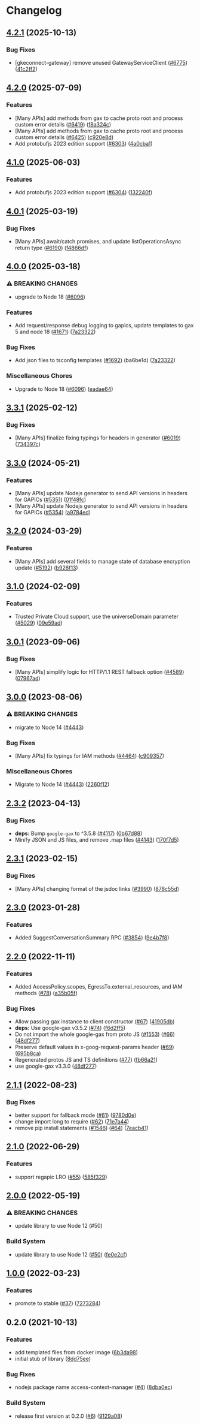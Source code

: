 # Changelog

## [4.2.1](https://github.com/googleapis/google-cloud-node/compare/access-context-manager-v4.2.0...access-context-manager-v4.2.1) (2025-10-13)


### Bug Fixes

* [gkeconnect-gateway] remove unused GatewayServiceClient ([#6775](https://github.com/googleapis/google-cloud-node/issues/6775)) ([41c2ff2](https://github.com/googleapis/google-cloud-node/commit/41c2ff2851b5fdadabf4f9bd3500167c34b32ff7))

## [4.2.0](https://github.com/googleapis/google-cloud-node/compare/access-context-manager-v4.1.0...access-context-manager-v4.2.0) (2025-07-09)


### Features

* [Many APIs] add methods from gax to cache proto root and process custom error details ([#6419](https://github.com/googleapis/google-cloud-node/issues/6419)) ([f8a324c](https://github.com/googleapis/google-cloud-node/commit/f8a324ca5c3bc0f730e4ed67d9407c44f2414936))
* [Many APIs] add methods from gax to cache proto root and process custom error details ([#6425](https://github.com/googleapis/google-cloud-node/issues/6425)) ([c920e8d](https://github.com/googleapis/google-cloud-node/commit/c920e8d0d43be81fc171bc5f7d59800b66b830b8))
* Add protobufjs 2023 edition support ([#6303](https://github.com/googleapis/google-cloud-node/issues/6303)) ([4a0cba1](https://github.com/googleapis/google-cloud-node/commit/4a0cba1e41a9aeb9c15ad31487ef013c8277cfef))

## [4.1.0](https://github.com/googleapis/google-cloud-node/compare/access-context-manager-v4.0.1...access-context-manager-v4.1.0) (2025-06-03)


### Features

* Add protobufjs 2023 edition support ([#6304](https://github.com/googleapis/google-cloud-node/issues/6304)) ([132240f](https://github.com/googleapis/google-cloud-node/commit/132240fbf6cb29b309b76c1d60f0611720590847))

## [4.0.1](https://github.com/googleapis/google-cloud-node/compare/access-context-manager-v4.0.0...access-context-manager-v4.0.1) (2025-03-19)


### Bug Fixes

* [Many APIs] await/catch promises, and update listOperationsAsync return type ([#6190](https://github.com/googleapis/google-cloud-node/issues/6190)) ([f4866df](https://github.com/googleapis/google-cloud-node/commit/f4866dfa6ab481163150f54928a9857d2dfef948))

## [4.0.0](https://github.com/googleapis/google-cloud-node/compare/access-context-manager-v3.3.1...access-context-manager-v4.0.0) (2025-03-18)


### ⚠ BREAKING CHANGES

* upgrade to Node 18 ([#6096](https://github.com/googleapis/google-cloud-node/issues/6096))

### Features

* Add request/response debug logging to gapics, update templates to gax 5 and node 18 ([#1671](https://github.com/googleapis/google-cloud-node/issues/1671)) ([7a23322](https://github.com/googleapis/google-cloud-node/commit/7a23322530b610eec2fe4c18fe1854048f31c811))


### Bug Fixes

* Add json files to tsconfig templates ([#1692](https://github.com/googleapis/google-cloud-node/issues/1692)) (ba6be1d) ([7a23322](https://github.com/googleapis/google-cloud-node/commit/7a23322530b610eec2fe4c18fe1854048f31c811))


### Miscellaneous Chores

* Upgrade to Node 18 ([#6096](https://github.com/googleapis/google-cloud-node/issues/6096)) ([eadae64](https://github.com/googleapis/google-cloud-node/commit/eadae64d54e07aa2c65097ea52e65008d4e87436))

## [3.3.1](https://github.com/googleapis/google-cloud-node/compare/access-context-manager-v3.3.0...access-context-manager-v3.3.1) (2025-02-12)


### Bug Fixes

* [Many APIs] finalize fixing typings for headers in generator ([#6019](https://github.com/googleapis/google-cloud-node/issues/6019)) ([734397c](https://github.com/googleapis/google-cloud-node/commit/734397c6b98d0aafe8832544da3f483b1eade1b2))

## [3.3.0](https://github.com/googleapis/google-cloud-node/compare/access-context-manager-v3.2.0...access-context-manager-v3.3.0) (2024-05-21)


### Features

* [Many APIs] update Nodejs generator to send API versions in headers for GAPICs ([#5351](https://github.com/googleapis/google-cloud-node/issues/5351)) ([01f48fc](https://github.com/googleapis/google-cloud-node/commit/01f48fce63ec4ddf801d59ee2b8c0db9f6fb8372))
* [Many APIs] update Nodejs generator to send API versions in headers for GAPICs ([#5354](https://github.com/googleapis/google-cloud-node/issues/5354)) ([a9784ed](https://github.com/googleapis/google-cloud-node/commit/a9784ed3db6ee96d171762308bbbcd57390b6866))

## [3.2.0](https://github.com/googleapis/google-cloud-node/compare/access-context-manager-v3.1.0...access-context-manager-v3.2.0) (2024-03-29)


### Features

* [Many APIs] add several fields to manage state of database encryption update ([#5192](https://github.com/googleapis/google-cloud-node/issues/5192)) ([b926f13](https://github.com/googleapis/google-cloud-node/commit/b926f1326ea4df73c411dbeb7e529f8d9ccc3642))

## [3.1.0](https://github.com/googleapis/google-cloud-node/compare/access-context-manager-v3.0.1...access-context-manager-v3.1.0) (2024-02-09)


### Features

* Trusted Private Cloud support, use the universeDomain parameter  ([#5029](https://github.com/googleapis/google-cloud-node/issues/5029)) ([09e59ad](https://github.com/googleapis/google-cloud-node/commit/09e59ad6e34001a33d01894ccd5a0643f1a84883))

## [3.0.1](https://github.com/googleapis/google-cloud-node/compare/access-context-manager-v3.0.0...access-context-manager-v3.0.1) (2023-09-06)


### Bug Fixes

* [Many APIs] simplify logic for HTTP/1.1 REST fallback option ([#4589](https://github.com/googleapis/google-cloud-node/issues/4589)) ([07967ad](https://github.com/googleapis/google-cloud-node/commit/07967add1b5fc28b548cf74721b595ea0ba90d5b))

## [3.0.0](https://github.com/googleapis/google-cloud-node/compare/access-context-manager-v2.3.2...access-context-manager-v3.0.0) (2023-08-06)


### ⚠ BREAKING CHANGES

* migrate to Node 14 ([#4443](https://github.com/googleapis/google-cloud-node/issues/4443))

### Bug Fixes

* [Many APIs] fix typings for IAM methods ([#4464](https://github.com/googleapis/google-cloud-node/issues/4464)) ([c909357](https://github.com/googleapis/google-cloud-node/commit/c90935765ceee0eea6b9ce21a151707df142cf7d))


### Miscellaneous Chores

* Migrate to Node 14 ([#4443](https://github.com/googleapis/google-cloud-node/issues/4443)) ([2260f12](https://github.com/googleapis/google-cloud-node/commit/2260f12543d171bda95345e53475f5f0fdc45770))

## [2.3.2](https://github.com/googleapis/google-cloud-node/compare/access-context-manager-v2.3.1...access-context-manager-v2.3.2) (2023-04-13)


### Bug Fixes

* **deps:** Bump `google-gax` to ^3.5.8 ([#4117](https://github.com/googleapis/google-cloud-node/issues/4117)) ([0b67d88](https://github.com/googleapis/google-cloud-node/commit/0b67d883963643ce1b4f6d2ccd3e8d37adf6e029))
* Minify JSON and JS files, and remove .map files ([#4143](https://github.com/googleapis/google-cloud-node/issues/4143)) ([170f7d5](https://github.com/googleapis/google-cloud-node/commit/170f7d57b8fd344d182a8e758867b8124722eebc))

## [2.3.1](https://github.com/googleapis/google-cloud-node/compare/access-context-manager-v2.3.0...access-context-manager-v2.3.1) (2023-02-15)


### Bug Fixes

* [Many APIs] changing format of the jsdoc links ([#3990](https://github.com/googleapis/google-cloud-node/issues/3990)) ([878c55d](https://github.com/googleapis/google-cloud-node/commit/878c55d62af7e41e8d5050b081e4b79202b1b9cc))

## [2.3.0](https://github.com/googleapis/google-cloud-node/compare/access-context-manager-v2.2.0...access-context-manager-v2.3.0) (2023-01-28)


### Features

* Added SuggestConversationSummary RPC ([#3854](https://github.com/googleapis/google-cloud-node/issues/3854)) ([9e4b7f8](https://github.com/googleapis/google-cloud-node/commit/9e4b7f8d27dbb1ac011267f9b96ce90d2ff7a74b))

## [2.2.0](https://github.com/googleapis/nodejs-access-context-manager/compare/v2.1.1...v2.2.0) (2022-11-11)


### Features

* Added AccessPolicy.scopes, EgressTo.external_resources, and IAM methods ([#78](https://github.com/googleapis/nodejs-access-context-manager/issues/78)) ([a35b05f](https://github.com/googleapis/nodejs-access-context-manager/commit/a35b05ff0a3a67d167ab11c6f90c1aee08290c1e))


### Bug Fixes

* Allow passing gax instance to client constructor ([#67](https://github.com/googleapis/nodejs-access-context-manager/issues/67)) ([41905db](https://github.com/googleapis/nodejs-access-context-manager/commit/41905db97be6c0f3d6f4da125fc84c68a4f322ac))
* **deps:** Use google-gax v3.5.2 ([#74](https://github.com/googleapis/nodejs-access-context-manager/issues/74)) ([f6d2ff5](https://github.com/googleapis/nodejs-access-context-manager/commit/f6d2ff532b5ec98daeb88caa4474947662f109b5))
* Do not import the whole google-gax from proto JS ([#1553](https://github.com/googleapis/nodejs-access-context-manager/issues/1553)) ([#66](https://github.com/googleapis/nodejs-access-context-manager/issues/66)) ([48df277](https://github.com/googleapis/nodejs-access-context-manager/commit/48df27751cc269c9220532b56b71751b463ce33e))
* Preserve default values in x-goog-request-params header ([#69](https://github.com/googleapis/nodejs-access-context-manager/issues/69)) ([695b8ca](https://github.com/googleapis/nodejs-access-context-manager/commit/695b8caf46174de399adf92aa1a9ea6770835d21))
* Regenerated protos JS and TS definitions ([#77](https://github.com/googleapis/nodejs-access-context-manager/issues/77)) ([fb66a21](https://github.com/googleapis/nodejs-access-context-manager/commit/fb66a2100f0c92c54e1c07b0b3398f19f040342d))
* use google-gax v3.3.0 ([48df277](https://github.com/googleapis/nodejs-access-context-manager/commit/48df27751cc269c9220532b56b71751b463ce33e))

## [2.1.1](https://github.com/googleapis/nodejs-access-context-manager/compare/v2.1.0...v2.1.1) (2022-08-23)


### Bug Fixes

* better support for fallback mode ([#61](https://github.com/googleapis/nodejs-access-context-manager/issues/61)) ([9780d0e](https://github.com/googleapis/nodejs-access-context-manager/commit/9780d0e0839b27aed6553304a845d7b603c7eddf))
* change import long to require ([#62](https://github.com/googleapis/nodejs-access-context-manager/issues/62)) ([71e7a44](https://github.com/googleapis/nodejs-access-context-manager/commit/71e7a446fb61ddcd3e4e5ea812e3720e0ba2e703))
* remove pip install statements ([#1546](https://github.com/googleapis/nodejs-access-context-manager/issues/1546)) ([#64](https://github.com/googleapis/nodejs-access-context-manager/issues/64)) ([7eacb41](https://github.com/googleapis/nodejs-access-context-manager/commit/7eacb417850097b5f7d04227691b43458c5563fb))

## [2.1.0](https://github.com/googleapis/nodejs-access-context-manager/compare/v2.0.0...v2.1.0) (2022-06-29)


### Features

* support regapic LRO ([#55](https://github.com/googleapis/nodejs-access-context-manager/issues/55)) ([585f329](https://github.com/googleapis/nodejs-access-context-manager/commit/585f329f40cd1034584f56dc800d0d55e13f39a3))

## [2.0.0](https://github.com/googleapis/nodejs-access-context-manager/compare/v1.0.0...v2.0.0) (2022-05-19)


### ⚠ BREAKING CHANGES

* update library to use Node 12 (#50)

### Build System

* update library to use Node 12 ([#50](https://github.com/googleapis/nodejs-access-context-manager/issues/50)) ([fe0e2cf](https://github.com/googleapis/nodejs-access-context-manager/commit/fe0e2cf6ca60289f68c7126192c852bf10cbd82b))

## [1.0.0](https://github.com/googleapis/nodejs-access-context-manager/compare/v0.2.0...v1.0.0) (2022-03-23)


### Features

* promote to stable ([#37](https://github.com/googleapis/nodejs-access-context-manager/issues/37)) ([7273284](https://github.com/googleapis/nodejs-access-context-manager/commit/72732849e7dfb075e016a0ca8d632fbc49f490cf))

## 0.2.0 (2021-10-13)


### Features

* add templated files from docker image ([6b3da98](https://www.github.com/googleapis/nodejs-access-context-manager/commit/6b3da980098e92b1caf308aaab3bca3c337b51fe))
* initial stub of library ([8dd75ee](https://www.github.com/googleapis/nodejs-access-context-manager/commit/8dd75eeebbfecb73cf040c806432883632e3553c))


### Bug Fixes

* nodejs package name access-context-manager ([#4](https://www.github.com/googleapis/nodejs-access-context-manager/issues/4)) ([8dba0ec](https://www.github.com/googleapis/nodejs-access-context-manager/commit/8dba0ec12577ca8c14992c0fb38c413ead1f4084))


### Build System

* release first version at 0.2.0 ([#6](https://www.github.com/googleapis/nodejs-access-context-manager/issues/6)) ([9129a08](https://www.github.com/googleapis/nodejs-access-context-manager/commit/9129a0887f2080285ea5142d682f6f97eba2b833))
